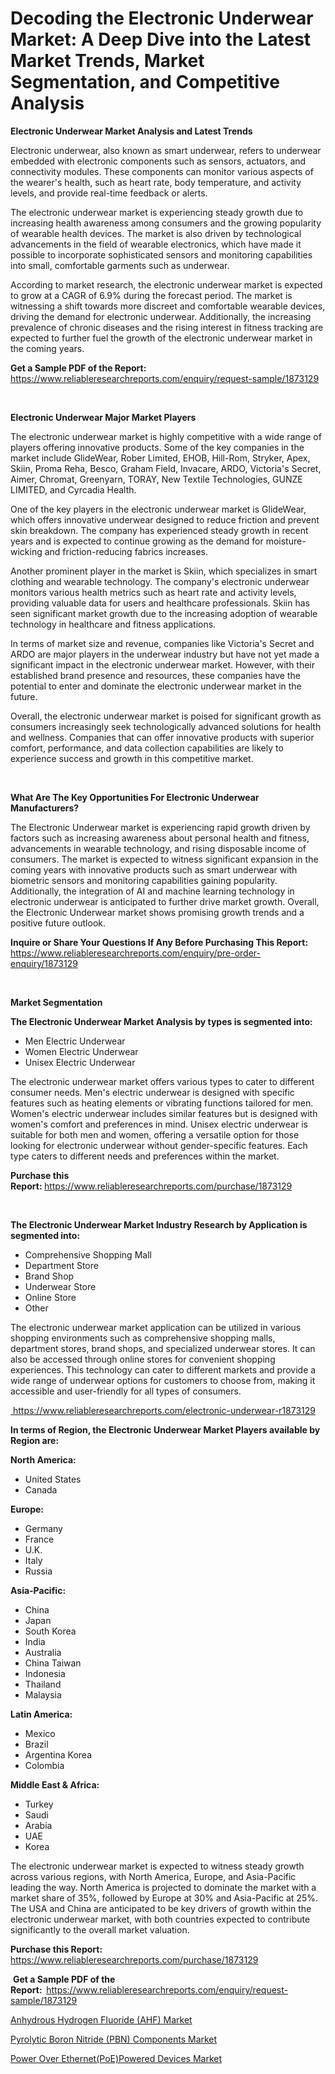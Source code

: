 <p><h1>Decoding the Electronic Underwear Market: A Deep Dive into the Latest Market Trends, Market Segmentation, and Competitive Analysis</h1></p><p><strong>Electronic Underwear Market Analysis and Latest Trends</strong></p>
<p><p>Electronic underwear, also known as smart underwear, refers to underwear embedded with electronic components such as sensors, actuators, and connectivity modules. These components can monitor various aspects of the wearer's health, such as heart rate, body temperature, and activity levels, and provide real-time feedback or alerts.</p><p>The electronic underwear market is experiencing steady growth due to increasing health awareness among consumers and the growing popularity of wearable health devices. The market is also driven by technological advancements in the field of wearable electronics, which have made it possible to incorporate sophisticated sensors and monitoring capabilities into small, comfortable garments such as underwear.</p><p>According to market research, the electronic underwear market is expected to grow at a CAGR of 6.9% during the forecast period. The market is witnessing a shift towards more discreet and comfortable wearable devices, driving the demand for electronic underwear. Additionally, the increasing prevalence of chronic diseases and the rising interest in fitness tracking are expected to further fuel the growth of the electronic underwear market in the coming years.</p></p>
<p><strong>Get a Sample PDF of the Report:&nbsp;</strong> <a href="https://www.reliableresearchreports.com/enquiry/request-sample/1873129">https://www.reliableresearchreports.com/enquiry/request-sample/1873129</a></p>
<p>&nbsp;</p>
<p><strong>Electronic Underwear Major Market Players</strong></p>
<p><p>The electronic underwear market is highly competitive with a wide range of players offering innovative products. Some of the key companies in the market include GlideWear, Rober Limited, EHOB, Hill-Rom, Stryker, Apex, Skiin, Proma Reha, Besco, Graham Field, Invacare, ARDO, Victoria's Secret, Aimer, Chromat, Greenyarn, TORAY, New Textile Technologies, GUNZE LIMITED, and Cyrcadia Health.</p><p>One of the key players in the electronic underwear market is GlideWear, which offers innovative underwear designed to reduce friction and prevent skin breakdown. The company has experienced steady growth in recent years and is expected to continue growing as the demand for moisture-wicking and friction-reducing fabrics increases.</p><p>Another prominent player in the market is Skiin, which specializes in smart clothing and wearable technology. The company's electronic underwear monitors various health metrics such as heart rate and activity levels, providing valuable data for users and healthcare professionals. Skiin has seen significant market growth due to the increasing adoption of wearable technology in healthcare and fitness applications.</p><p>In terms of market size and revenue, companies like Victoria's Secret and ARDO are major players in the underwear industry but have not yet made a significant impact in the electronic underwear market. However, with their established brand presence and resources, these companies have the potential to enter and dominate the electronic underwear market in the future.</p><p>Overall, the electronic underwear market is poised for significant growth as consumers increasingly seek technologically advanced solutions for health and wellness. Companies that can offer innovative products with superior comfort, performance, and data collection capabilities are likely to experience success and growth in this competitive market.</p></p>
<p>&nbsp;</p>
<p><strong>What Are The Key Opportunities For Electronic Underwear Manufacturers?</strong></p>
<p><p>The Electronic Underwear market is experiencing rapid growth driven by factors such as increasing awareness about personal health and fitness, advancements in wearable technology, and rising disposable income of consumers. The market is expected to witness significant expansion in the coming years with innovative products such as smart underwear with biometric sensors and monitoring capabilities gaining popularity. Additionally, the integration of AI and machine learning technology in electronic underwear is anticipated to further drive market growth. Overall, the Electronic Underwear market shows promising growth trends and a positive future outlook.</p></p>
<p><strong>Inquire or Share Your Questions If Any Before Purchasing This Report:</strong> <a href="https://www.reliableresearchreports.com/enquiry/pre-order-enquiry/1873129">https://www.reliableresearchreports.com/enquiry/pre-order-enquiry/1873129</a></p>
<p>&nbsp;</p>
<p><strong>Market Segmentation</strong></p>
<p><strong>The Electronic Underwear Market Analysis by types is segmented into:</strong></p>
<p><ul><li>Men Electric Underwear</li><li>Women Electric Underwear</li><li>Unisex Electric Underwear</li></ul></p>
<p><p>The electronic underwear market offers various types to cater to different consumer needs. Men's electric underwear is designed with specific features such as heating elements or vibrating functions tailored for men. Women's electric underwear includes similar features but is designed with women's comfort and preferences in mind. Unisex electric underwear is suitable for both men and women, offering a versatile option for those looking for electronic underwear without gender-specific features. Each type caters to different needs and preferences within the market.</p></p>
<p><strong>Purchase this Report:&nbsp;</strong><a href="https://www.reliableresearchreports.com/purchase/1873129">https://www.reliableresearchreports.com/purchase/1873129</a></p>
<p>&nbsp;</p>
<p><strong>The Electronic Underwear Market Industry Research by Application is segmented into:</strong></p>
<p><ul><li>Comprehensive Shopping Mall</li><li>Department Store</li><li>Brand Shop</li><li>Underwear Store</li><li>Online Store</li><li>Other</li></ul></p>
<p><p>The electronic underwear market application can be utilized in various shopping environments such as comprehensive shopping malls, department stores, brand shops, and specialized underwear stores. It can also be accessed through online stores for convenient shopping experiences. This technology can cater to different markets and provide a wide range of underwear options for customers to choose from, making it accessible and user-friendly for all types of consumers.</p></p>
<p><a href="https://www.reliableresearchreports.com/electronic-underwear-r1873129">&nbsp;https://www.reliableresearchreports.com/electronic-underwear-r1873129</a></p>
<p><strong>In terms of Region, the Electronic Underwear Market Players available by Region are:</strong></p>
<p>
    <p> <strong> North America: </strong>
        <ul>
            <li>United States</li>
            <li>Canada</li>
        </ul>
        </p> 
    <p> <strong> Europe: </strong>
        <ul>
            <li>Germany</li>
            <li>France</li>
            <li>U.K.</li>
            <li>Italy</li>
            <li>Russia</li>
        </ul>
        </p> 
    <p> <strong> Asia-Pacific: </strong>
        <ul>
            <li>China</li>
            <li>Japan</li>
            <li>South Korea</li>
            <li>India</li>
            <li>Australia</li>
            <li>China Taiwan</li>
            <li>Indonesia</li>
            <li>Thailand</li>
            <li>Malaysia</li>
        </ul>
        </p> 
    <p> <strong> Latin America: </strong>
        <ul>
            <li>Mexico</li>
            <li>Brazil</li>
            <li>Argentina Korea</li>
            <li>Colombia</li>
        </ul>
        </p> 
    <p> <strong> Middle East & Africa: </strong>
        <ul>
            <li>Turkey</li>
            <li>Saudi</li>
            <li>Arabia</li>
            <li>UAE</li>
            <li>Korea</li>
        </ul>
    </p>
    </p>
<p><p>The electronic underwear market is expected to witness steady growth across various regions, with North America, Europe, and Asia-Pacific leading the way. North America is projected to dominate the market with a market share of 35%, followed by Europe at 30% and Asia-Pacific at 25%. The USA and China are anticipated to be key drivers of growth within the electronic underwear market, with both countries expected to contribute significantly to the overall market valuation.</p></p>
<p><strong>Purchase this Report: </strong><a href="https://www.reliableresearchreports.com/purchase/1873129">https://www.reliableresearchreports.com/purchase/1873129</a></p>
<p>&nbsp;<strong>Get a Sample PDF of the Report:&nbsp;&nbsp;</strong><a href="https://www.reliableresearchreports.com/enquiry/request-sample/1873129">https://www.reliableresearchreports.com/enquiry/request-sample/1873129</a></p>
<p><strong></strong></p>
<p><p><a href="https://github.com/Krish2023na/Market-Research-Report-List-5/blob/main/anhydrous-hydrogen-fluoride-ahf-market.md">Anhydrous Hydrogen Fluoride (AHF) Market</a></p><p><a href="https://github.com/RickHolmes3/Market-Research-Report-List-5/blob/main/pyrolytic-boron-nitride-pbn-components-market.md">Pyrolytic Boron Nitride (PBN) Components Market</a></p><p><a href="https://view.publitas.com/reportprime-1/power-over-ethernet-poe-powered-devices-market-share-and-new-trends-analysis-by-its-type-application-end-use-and-forecast-for-period-from-2024-to-2031/">Power Over Ethernet(PoE)Powered Devices Market</a></p></p>